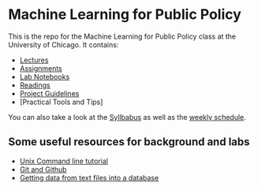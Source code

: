 # Machine Learning for Public Policy
This is the repo for the Machine Learning for Public Policy class at the University of Chicago. It contains:
* [Lectures](Lectures/)
* [Assignments](Assignments/)
* [Lab Notebooks](labs/)
* [Readings](Readings/)
* [Project Guidelines](Project/)
* [Practical Tools and Tips]

You can also take a look at the [Syllbabus](syllabus.pdf) as well as the [weekly schedule](schedule.pdf).

## Some useful resources for background and labs

* [Unix Command line tutorial](https://github.com/dssg/hitchhikers-guide/tree/master/curriculum/command-line-tools)
* [Git and Github](https://github.com/dssg/hitchhikers-guide/tree/master/curriculum/git-and-github)
* [Getting data from text files into a database](https://github.com/dssg/hitchhikers-guide/tree/master/curriculum/csv-to-db)

